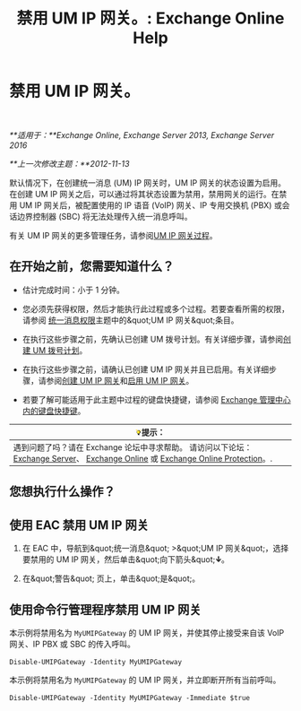 ﻿---
title: '禁用 UM IP 网关。: Exchange Online Help'
TOCTitle: 禁用 UM IP 网关。
ms:assetid: fe3a8797-1230-49cb-a839-ccec238266b6
ms:mtpsurl: https://technet.microsoft.com/zh-cn/library/Bb125257(v=EXCHG.150)
ms:contentKeyID: 50492053
ms.date: 05/23/2018
mtps_version: v=EXCHG.150
ms.translationtype: MT
---

# 禁用 UM IP 网关。

 

_**适用于：**Exchange Online, Exchange Server 2013, Exchange Server 2016_

_**上一次修改主题：**2012-11-13_

默认情况下，在创建统一消息 (UM) IP 网关时，UM IP 网关的状态设置为启用。在创建 UM IP 网关之后，可以通过将其状态设置为禁用，禁用网关的运行。在禁用 UM IP 网关后，被配置使用的 IP 语音 (VoIP) 网关、IP 专用交换机 (PBX) 或会话边界控制器 (SBC) 将无法处理传入统一消息呼叫。

有关 UM IP 网关的更多管理任务，请参阅[UM IP 网关过程](um-ip-gateway-procedures-exchange-2013-help.md)。

## 在开始之前，您需要知道什么？

  - 估计完成时间：小于 1 分钟。

  - 您必须先获得权限，然后才能执行此过程或多个过程。若要查看所需的权限，请参阅 [统一消息权限](unified-messaging-permissions-exchange-2013-help.md)主题中的\&quot;UM IP 网关\&quot;条目。

  - 在执行这些步骤之前，先确认已创建 UM 拨号计划。有关详细步骤，请参阅[创建 UM 拨号计划](create-a-um-dial-plan-exchange-2013-help.md)。

  - 在执行这些步骤之前，请确认已创建 UM IP 网关并且已启用。有关详细步骤，请参阅[创建 UM IP 网关](create-a-um-ip-gateway-exchange-2013-help.md)和[启用 UM IP 网关](enable-a-um-ip-gateway-exchange-2013-help.md)。

  - 若要了解可能适用于此主题中过程的键盘快捷键，请参阅 [Exchange 管理中心内的键盘快捷键](keyboard-shortcuts-in-the-exchange-admin-center-exchange-online-protection-help.md)。

<table>
<thead>
<tr class="header">
<th><img src="images/Bb124558.tip(EXCHG.150).gif" title="提示" alt="提示" />提示：</th>
</tr>
</thead>
<tbody>
<tr class="odd">
<td>遇到问题了吗？请在 Exchange 论坛中寻求帮助。 请访问以下论坛：<a href="https://go.microsoft.com/fwlink/p/?linkid=60612">Exchange Server</a>、 <a href="https://go.microsoft.com/fwlink/p/?linkid=267542">Exchange Online</a> 或 <a href="https://go.microsoft.com/fwlink/p/?linkid=285351">Exchange Online Protection</a>。.</td>
</tr>
</tbody>
</table>


## 您想执行什么操作？

## 使用 EAC 禁用 UM IP 网关

1.  在 EAC 中，导航到\&quot;统一消息\&quot; \>\&quot;UM IP 网关\&quot;，选择要禁用的 UM IP 网关，然后单击\&quot;向下箭头\&quot;![向下键图标](images/JJ150576.ef5ca57d-a033-457b-bd92-6361877c33d0(EXCHG.150).gif "向下键图标")。

2.  在\&quot;警告\&quot; 页上，单击\&quot;是\&quot;。

## 使用命令行管理程序禁用 UM IP 网关

本示例将禁用名为 `MyUMIPGateway` 的 UM IP 网关，并使其停止接受来自该 VoIP 网关、IP PBX 或 SBC 的传入呼叫。

    Disable-UMIPGateway -Identity MyUMIPGateway

本示例将禁用名为 `MyUMIPGateway` 的 UM IP 网关，并立即断开所有当前呼叫。

    Disable-UMIPGateway -Identity MyUMIPGateway -Immediate $true

